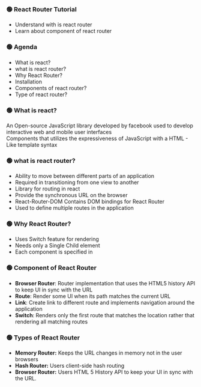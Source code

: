 ### 🟢 React Router Tutorial

- Understand with is react router
- Learn about component of react router

### 🟢 Agenda

- What is react?
- what is react router?
- Why React Router?
- Installation
- Components of react router?
- Type of react router?

### 🟢 What is react?

An Open-source JavaScript library developed by facebook used to develop interactive web and mobile user interfaces
<br/>
Components that utilizes the expressiveness of JavaScript with a HTML - Like template syntax

### 🟢 what is react router?

- Ability to move between different parts of an application
- Required in transitioning from one view to another
- Library for routing in react
- Provide the synchronous URL on the browser
- React-Router-DOM Contains DOM bindings for React Router
- Used to define multiple routes in the application

### 🟢 Why React Router?

- Uses Switch feature for rendering
- Needs only a Single Child element
- Each component is specified in

### 🟢 Component of React Router

- **Browser Router**: Router implementation that uses the HTML5 history API to keep UI in sync with the URL
- **Route**: Render some UI when its path matches the current URL
- **Link**: Create link to different route and implements navigation around the application
- **Switch**: Renders only the first route that matches the location rather that rendering all matching routes

### 🟢 Types of React Router

- **Memory Router:** Keeps the URL changes in memory not in the user browsers
- **Hash Router:** Users client-side hash routing
- **Browser Router:** Users HTML 5 History API to keep your UI in sync with the URL.
